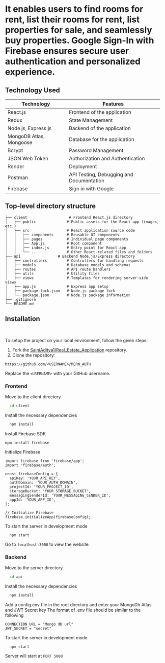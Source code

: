 # It enables users to find rooms for rent, list their rooms for rent, list properties for sale, and seamlessly buy properties. Google Sign-In with Firebase ensures secure user authentication and personalized experience.

## Technology Used

| Technology | Features |
|------------|----------|
|   React.js      |  Frontend of the application |    
| Redux | State Management|    
| Node.js, Express.js    |  Backend of the application  |   
|    MongoDB Atlas, Mongoose    | Database for the application|
| Bcrypt     |    Password Management      |   
| JSON Web Token     |    Authorization and Authentication |
| Render     |     Deployment     |  
| Postman | API Testing, Debugging and Documentation |
| Firebase | Sign in with Google|

## Top-level directory structure

	├── client                   # Frontend React.js directory
	│   ├── public              # Public assets for the React app (images, etc.)
	│   ├── src                 # React application source code
	│   │   ├── components      # Reusable UI components
	│   │   ├── pages           # Individual page components
	│   │   ├── App.js          # Root component
	│   │   ├── index.js        # Entry point for React app
	│   │   └── ...             # Other React-related files and folders
	├── api                 # Backend Node.js/Express directory
	│   ├── controllers         # Controllers for handling requests
	│   ├── models              # Database models and schemas
	│   ├── routes              # API route handlers
	│   ├── utils               # Utility files
	│   ├── views               # Templates for rendering server-side views
	│   ├── app.js              # Express app setup
	│   ├── package-lock.json   # Node.js package lock
	│   └── package.json        # Node.js package information
	├── .gitignore             
	└── README.md
##  Installation
<br>

To setup the project on your local environment, follow the given steps:

1. Fork the [SainiAditya1/Real_Estate_Application](https://github.com/SainiAditya1/Real_EState_Application.git) repository.
2. Clone the repository:
```
https://github.com/<USERNAME>/MERN_AUTH

```

  Replace the `<USERNAME>` with your GitHub username. 

  ### Frontend

Move to the client directory

```bash
  cd client
```

Install the necessary dependencies

```bash
  npm install
```
Install Firebase SDK
```
npm install firebase
```
Initialize Firebase
```
import firebase from 'firebase/app';
import 'firebase/auth';

const firebaseConfig = {
  apiKey: 'YOUR_API_KEY',
  authDomain: 'YOUR_AUTH_DOMAIN',
  projectId: 'YOUR_PROJECT_ID',
  storageBucket: 'YOUR_STORAGE_BUCKET',
  messagingSenderId: 'YOUR_MESSAGING_SENDER_ID',
  appId: 'YOUR_APP_ID',
};

// Initialize Firebase
firebase.initializeApp(firebaseConfig);

```
To start the server in development mode

```
  npm start
```

Go to `localhost:3000` to view the website.
<br>

### Backend

Move to the server directory

```bash
  cd api
```

Install the necessary dependencies

```bash
  npm install
```

Add a config.env file in the root directory and enter your MongoDb Atlas and JWT Secret key 
The format of .env file should be similar to the following
```
CONNECTION_URL = "Mongo db url"
JWT_SECRET = "secret"
```
To start the server in development mode

```
  npm start
```

Server will start at `PORT 5000`
<br>





